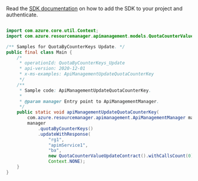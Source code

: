 Read the [SDK documentation](https://github.com/Azure/azure-sdk-for-java/blob/azure-resourcemanager-apimanagement_1.0.0-beta.2/sdk/apimanagement/azure-resourcemanager-apimanagement/README.md) on how to add the SDK to your project and authenticate.

```java

import com.azure.core.util.Context;
import com.azure.resourcemanager.apimanagement.models.QuotaCounterValueUpdateContract;

/** Samples for QuotaByCounterKeys Update. */
public final class Main {
    /*
     * operationId: QuotaByCounterKeys_Update
     * api-version: 2020-12-01
     * x-ms-examples: ApiManagementUpdateQuotaCounterKey
     */
    /**
     * Sample code: ApiManagementUpdateQuotaCounterKey.
     *
     * @param manager Entry point to ApiManagementManager.
     */
    public static void apiManagementUpdateQuotaCounterKey(
        com.azure.resourcemanager.apimanagement.ApiManagementManager manager) {
        manager
            .quotaByCounterKeys()
            .updateWithResponse(
                "rg1",
                "apimService1",
                "ba",
                new QuotaCounterValueUpdateContract().withCallsCount(0).withKbTransferred(2.5630078125),
                Context.NONE);
    }
}
```

